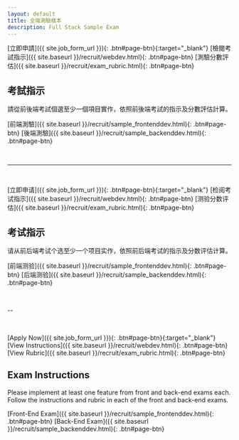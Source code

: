 ```yaml
---
layout: default
title: 全端測驗樣本
description: Full Stack Sample Exam
---
```


<a name="zh-tw"></a>

[立即申請]({{ site.job_form_url }}){: .btn#page-btn}{:target="_blank"}
[檢閱考試指示]({{ site.baseurl }}/recruit/webdev.html){: .btn#page-btn}
[測驗分數評估]({{ site.baseurl }}/recruit/exam_rubric.html){: .btn#page-btn}

## 考試指示 

請從前後端考試個選至少一個項目實作，依照前後端考試的指示及分數評估計算。

[前端測驗]({{ site.baseurl }}/recruit/sample_frontenddev.html){: .btn#page-btn}
[後端測驗]({{ site.baseurl }}/recruit/sample_backenddev.html){: .btn#page-btn}

<br>

---

<a name="zh-cn"></a>

<br>

[立即申请]({{ site.job_form_url }}){: .btn#page-btn}{:target="_blank"}
[检阅考试指示]({{ site.baseurl }}/recruit/webdev.html){: .btn#page-btn}
[测验分数评估]({{ site.baseurl }}/recruit/exam_rubric.html){: .btn#page-btn}

## 考试指示

请从前后端考试个选至少一个项目实作，依照前后端考试的指示及分数评估计算。

[前端测验]({{ site.baseurl }}/recruit/sample_frontenddev.html){: .btn#page-btn}
[后端测验]({{ site.baseurl }}/recruit/sample_backenddev.html){: .btn#page-btn}

<br>

--

<a name="en"></a>

<br>

[Apply Now]({{ site.job_form_url }}){: .btn#page-btn}{:target="_blank"}
[View Instructions]({{ site.baseurl }}/recruit/webdev.html){: .btn#page-btn}
[View Rubric]({{ site.baseurl }}/recruit/exam_rubric.html){: .btn#page-btn}

## Exam Instructions

Please implement at least one feature from front and back-end exams each. Follow the instructions and rubric in each of the front and back-end exams.

[Front-End Exam]({{ site.baseurl }}/recruit/sample_frontenddev.html){: .btn#page-btn}
[Back-End Exam]({{ site.baseurl }}/recruit/sample_backenddev.html){: .btn#page-btn}
